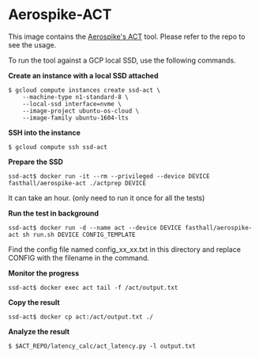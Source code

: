 # Aerospike-ACT

This image contains the [Aerospike's ACT](https://github.com/aerospike/act) tool. Please refer to the repo to see the usage.

To run the tool against a GCP local SSD, use the following commands.

**Create an instance with a local SSD attached**

```
$ gcloud compute instances create ssd-act \
    --machine-type n1-standard-8 \
    --local-ssd interface=nvme \
    --image-project ubuntu-os-cloud \
    --image-family ubuntu-1604-lts
```

**SSH into the instance**

```
$ gcloud compute ssh ssd-act
```

**Prepare the SSD**

```
ssd-act$ docker run -it --rm --privileged --device DEVICE fasthall/aerospike-act ./actprep DEVICE
```

It can take an hour. (only need to run it once for all the tests)

**Run the test in background**

```
ssd-act$ docker run -d --name act --device DEVICE fasthall/aerospike-act sh run.sh DEVICE CONFIG_TEMPLATE
```

Find the config file named config_xx_xx.txt in this directory and replace CONFIG with the filename in the command.

**Monitor the progress**

```
ssd-act$ docker exec act tail -f /act/output.txt
```

**Copy the result**

```
ssd-act$ docker cp act:/act/output.txt ./
```

**Analyze the result**

```
$ $ACT_REPO/latency_calc/act_latency.py -l output.txt
```
